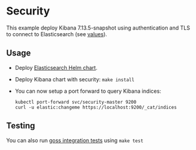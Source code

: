 # Security

This example deploy Kibana 7.13.5-snapshot using authentication and TLS to connect to
Elasticsearch (see [values][]).


## Usage

* Deploy [Elasticsearch Helm chart][].

* Deploy Kibana chart with security: `make install`

* You can now setup a port forward to query Kibana indices:

  ```
  kubectl port-forward svc/security-master 9200
  curl -u elastic:changeme https://localhost:9200/_cat/indices
  ```


## Testing

You can also run [goss integration tests][] using `make test`


[elasticsearch helm chart]: https://github.com/elastic/helm-charts/tree/7.13/elasticsearch/examples/security/
[goss integration tests]: https://github.com/elastic/helm-charts/tree/7.13/kibana/examples/security/test/goss.yaml
[values]: https://github.com/elastic/helm-charts/tree/7.13/kibana/examples/security/values.yaml
